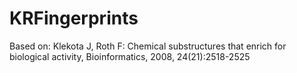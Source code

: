 # KRFingerprints

Based on: 
Klekota J, Roth F: Chemical substructures that enrich for biological activity, Bioinformatics, 2008, 24(21):2518-2525

